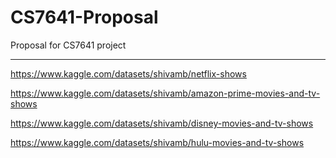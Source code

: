 # CS7641-Proposal
Proposal for CS7641 project
____________________________________________________________________________________________________________________________________
https://www.kaggle.com/datasets/shivamb/netflix-shows

https://www.kaggle.com/datasets/shivamb/amazon-prime-movies-and-tv-shows

https://www.kaggle.com/datasets/shivamb/disney-movies-and-tv-shows

https://www.kaggle.com/datasets/shivamb/hulu-movies-and-tv-shows
